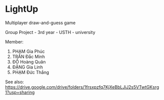 # LightUp
Multiplayer draw-and-guess game

Group Project - 3rd year - USTH - university

Member:
  1. PHẠM Gia Phúc
  2. TRẦN Đắc Minh
  3. ĐỖ Hoàng Quân
  4. ĐẶNG Gia Linh
  5. PHẠM Đức Thắng

See also: https://drive.google.com/drive/folders/1frsxpzfq7KjXeBbLJiJ2s5VTwtGKsrg1?usp=sharing
